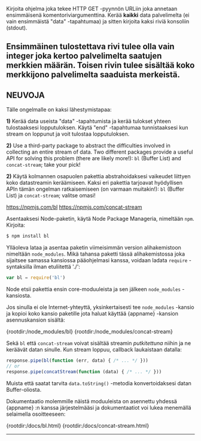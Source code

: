 Kirjoita ohjelma joka tekee HTTP GET -pyynnön URLiin joka annetaan ensimmäisenä komentoriviargumenttina. Kerää **kaikki** data palvelimelta (ei vain ensimmäistä "data" -tapahtumaa) ja sitten kirjoita kaksi riviä konsoliin (stdout).

Ensimmäinen tulostettava rivi tulee olla vain integer joka kertoo palvelimelta saatujen merkkien määrän. Toisen rivin tulee sisältää koko merkkijono palvelimelta saaduista merkeistä. 
----------------------------------------------------------------------
## NEUVOJA

Tälle ongelmalle on kaksi lähestymistapaa: 

**1)** Kerää data useista "data" -tapahtumista ja kerää tulokset yhteen tulostaaksesi lopputuloksen. Käytä "end" -tapahtumaa tunnistaaksesi kun stream on loppunut ja voit tulostaa lopputuloksen. 

**2)** Use a third-party package to abstract the difficulties involved in collecting an entire stream of data. Two different packages provide a useful API for solving this problem (there are likely more!): `bl` (Buffer List) and `concat-stream`; take your pick!

**2)** Käytä kolmannen osapuolen pakettia abstrahoidaksesi vaikeudet liittyen koko datastreamin keräämiseen. Kaksi eri pakettia tarjoavat hyödyllisen APIn tämän ongelman ratkaisemiseen (on varmaan muitakin!): `bl` (Buffer List) ja `concat-stream`; valitse omasi!

  <https://npmjs.com/bl>
  <https://npmjs.com/concat-stream>

Asentaaksesi Node-paketin, käytä Node Package Manageria, nimeltään `npm`. Kirjoita: 

```sh
$ npm install bl
```

Ylläoleva lataa ja asentaa paketin viimeisimmän version alihakemistoon nimeltään `node_modules`. Mikä tahansa paketti tässä alihakemistossa joka sijaitsee samassa kansiossa pääohjelmasi kanssa, voidaan ladata `require` -syntaksilla ilman etuliitettä './': 

```js
var bl = require('bl')
```

Node etsii pakettia ensin core-moduuleista ja sen jälkeen `node_modules` -kansiosta. 

Jos sinulla ei ole Internet-yhteyttä, yksinkertaisesti tee `node_modules` -kansio ja kopioi koko kansio paketille jota haluat käyttää {appname} -kansion asennuskansion sisältä: 

  {rootdir:/node_modules/bl}
  {rootdir:/node_modules/concat-stream}

Sekä `bl` että `concat-stream` voivat sisältää streamin *putkitettuna* niihin ja ne keräävät datan sinulle. Kun stream loppuu, callback laukaistaan datalla: 

```js
response.pipe(bl(function (err, data) { /* ... */ }))
// or
response.pipe(concatStream(function (data) { /* ... */ }))
```

Muista että saatat tarvita `data.toString()` -metodia konvertoidaksesi datan Buffer-oliosta.

Dokumentaatio molemmille näistä moduuleista on asennettu yhdessä {appname} :n kanssa järjestelmääsi ja dokumentaatiot voi lukea menemällä selaimella osoitteeseen: 

  {rootdir:/docs/bl.html}
  {rootdir:/docs/concat-stream.html}

----------------------------------------------------------------------